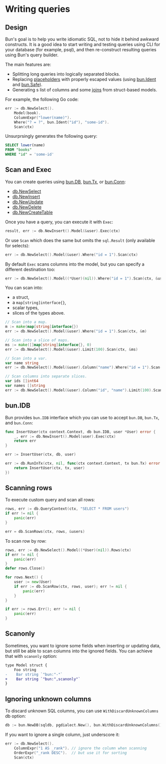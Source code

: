 # Writing queries

## Design

Bun's goal is to help you write idiomatic SQL, not to hide it behind awkward constructs. It is a
good idea to start writing and testing queries using CLI for your database (for example, psql), and
then re-construct resulting queries using Bun's query builder.

The main features are:

- Splitting long queries into logically separated blocks.
- Replacing [placeholders](placeholders.html) with properly escaped values (using
  [bun.Ident](placeholders.html#bun-ident) and [bun.Safe](placeholders.html#bun-safe)).
- Generating s list of columns and some [joins](relations.html) from struct-based models.

For example, the following Go code:

```go
err := db.NewSelect().
	Model(book).
	ColumnExpr("lower(name)").
	Where("? = ?", bun.Ident("id"), "some-id").
	Scan(ctx)
```

Unsurprsingly generates the following query:

```sql
SELECT lower(name)
FROM "books"
WHERE "id" = 'some-id'
```

## Scan and Exec

You can create queries using [bun.DB](https://pkg.go.dev/github.com/uptrace/bun#DB),
[bun.Tx](https://pkg.go.dev/github.com/uptrace/bun#Tx), or
[bun.Conn](https://pkg.go.dev/github.com/uptrace/bun#Conn):

- [db.NewSelect](https://pkg.go.dev/github.com/uptrace/bun#DB.NewSelect)
- [db.NewInsert](https://pkg.go.dev/github.com/uptrace/bun#DB.NewInsert)
- [db.NewUpdate](https://pkg.go.dev/github.com/uptrace/bun#DB.NewUpdate)
- [db.NewDelete](https://pkg.go.dev/github.com/uptrace/bun#DB.NewDelete)
- [db.NewCreateTable](https://pkg.go.dev/github.com/uptrace/bun#DB.NewCreateTable)

Once you have a query, you can execute it with `Exec`:

```go
result, err := db.NewInsert().Model(&user).Exec(ctx)
```

Or use `Scan` which does the same but omits the `sql.Result` (only available for selects):

```go
err := db.NewSelect().Model(&user).Where("id = 1").Scan(ctx)
```

By default `Exec` scans columns into the model, but you can specify a different destination too:

```go
err := db.NewSelect().Model((*User)(nil)).Where("id = 1").Scan(ctx, &user)
```

You can scan into:

- a struct,
- a `map[string]interface{}`,
- scalar types,
- slices of the types above.

```go
// Scan into a map.
m := make(map[string]interface{})
err := db.NewSelect().Model(&user).Where("id = 1").Scan(ctx, &m)

// Scan into a slice of maps.
ms := make([]map[string]interface{}, 0)
err := db.NewSelect().Model(&user).Limit(100).Scan(ctx, &ms)

// Scan into a var.
var name string
err := db.NewSelect().Model(&user).Column("name").Where("id = 1").Scan(ctx, &name)

// Scan columns into separate slices.
var ids []int64
var names []string
err := db.NewSelect().Model(&user).Column("id", "name").Limit(100).Scan(ctx, &ids, &names)
```

## bun.IDB

Bun provides `bun.IDB` interface which you can use to accept `bun.DB`, `bun.Tx`, and `bun.Conn`:

```go
func InsertUser(ctx context.Context, db bun.IDB, user *User) error {
	_, err := db.NewInsert().Model(user).Exec(ctx)
	return err
}

err := InsertUser(ctx, db, user)

err := db.RunInTx(ctx, nil, func(ctx context.Context, tx bun.Tx) error {
	return InsertUser(ctx, tx, user)
})
```

## Scanning rows

To execute custom query and scan all rows:

```go
rows, err := db.QueryContext(ctx, "SELECT * FROM users")
if err != nil {
    panic(err)
}

err = db.ScanRows(ctx, rows, &users)
```

To scan row by row:

```go
rows, err := db.NewSelect().Model((*User)(nil)).Rows(ctx)
if err != nil {
	panic(err)
}
defer rows.Close()

for rows.Next() {
	user := new(User)
	if err := db.ScanRow(ctx, rows, user); err != nil {
		panic(err)
	}
}

if err := rows.Err(); err != nil {
	panic(err)
}
```

## Scanonly

Sometimes, you want to ignore some fields when inserting or updating data, but still be able to scan
columns into the ignored fields. You can achieve that with `scanonly` option:

```diff
type Model struct {
    Foo string
-    Bar string `"bun:"-"`
+    Bar string `"bun:",scanonly"`
}
```

## Ignoring unknown columns

To discard unknown SQL columns, you can use `WithDiscardUnknownColumns` db option:

```go
db := bun.NewDB(sqldb, pgdialect.New(), bun.WithDiscardUnknownColumns())
```

If you want to ignore a single column, just underscore it:

```go
err := db.NewSelect().
    ColumnExpr("1 AS _rank"). // ignore the column when scanning
    OrderExpr("_rank DESC").  // but use it for sorting
    Scan(ctx)
```
